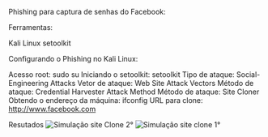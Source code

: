 Phishing para captura de senhas do Facebook:

Ferramentas:

Kali Linux
setoolkit

Configurando o Phishing no Kali Linux:

Acesso root: sudo su
Iniciando o setoolkit: setoolkit
Tipo de ataque: Social-Engineering Attacks
Vetor de ataque: Web Site Attack Vectors
Método de ataque: Credential Harvester Attack Method 
Método de ataque: Site Cloner
Obtendo o endereço da máquina: ifconfig
URL para clone: http://www.facebook.com

Resutados
![Simulação site Clone 2°](https://github.com/user-attachments/assets/c7cc51a7-e66c-4689-9dd6-f8d0ef2a697f)
![Simulação site clone 1°](https://github.com/user-attachments/assets/3417fa95-223a-4682-b31d-f0ec941a3a2b)
